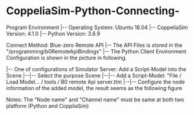 # CoppeliaSim-Python-Connecting-

Program Environment
|-- Operating System: Ubuntu 18.04
|-- CoppeliaSim Version: 4.1.0
|-- Python Version: 3.6.9

Connect Method: Blue-zero Remote API
|-- The API Files is stored in the "<Root Path of Simulator>/programming/b0RemoteApiBindings"
|-- The Python Client Environment Configuration is shown in the picture in following.

|-- One of configurations of Simulator Server: Add a Script-Model into the Scene
|--|-- Select the purpose Scene
|--|-- Add a Script-Model: "File / Load Model... / tools / B0 remote Api server.ttm
|--|-- Configure the node information of the added model, the result seems as the following figure


Notes: The "Node name" and "Channel name" must be same at both two platform (Python and CoppliaSim)
